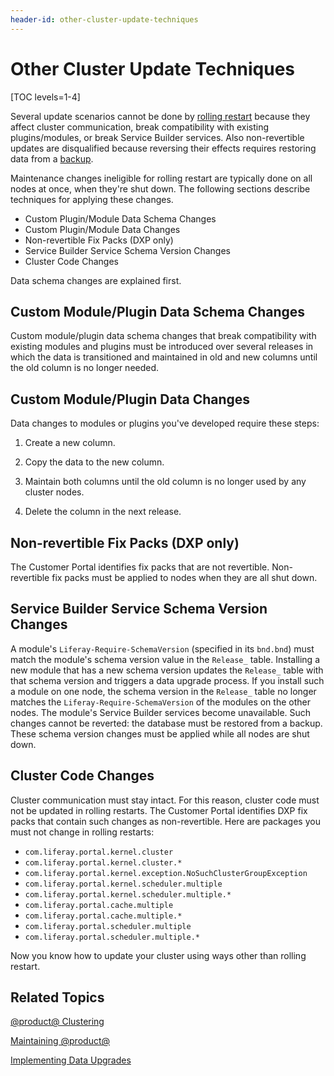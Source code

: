 ```yaml
---
header-id: other-cluster-update-techniques
---
```


# Other Cluster Update Techniques

[TOC levels=1-4]

Several update scenarios cannot be done by
[rolling restart](/docs/7-0/deploy/-/knowledge_base/d/using-rolling-restarts)
because they affect cluster communication, break compatibility with existing
plugins/modules, or break Service Builder services. Also non-revertible updates
are disqualified because reversing their effects requires restoring data from a 
[backup](/docs/7-0/deploy/-/knowledge_base/d/backing-up-a-liferay-installation). 

Maintenance changes ineligible for rolling restart are typically done on all
nodes at once, when they're shut down. The following sections describe
techniques for applying these changes.

- Custom Plugin/Module Data Schema Changes
- Custom Plugin/Module Data Changes
- Non-revertible Fix Packs (DXP only)
- Service Builder Service Schema Version Changes
- Cluster Code Changes

Data schema changes are explained first. 

## Custom Module/Plugin Data Schema Changes

Custom module/plugin data schema changes that break compatibility with existing
modules and plugins must be introduced over several releases in which the data
is transitioned and maintained in old and new columns until the old column is no
longer needed. 

## Custom Module/Plugin Data Changes

Data changes to modules or plugins you've developed require these steps:

1.  Create a new column.

2.  Copy the data to the new column.

3.  Maintain both columns until the old column is no longer used by any cluster 
    nodes. 

4.  Delete the column in the next release. 

## Non-revertible Fix Packs (DXP only)

The Customer Portal identifies fix packs that are not revertible. Non-revertible
fix packs must be applied to nodes when they are all shut down. 

## Service Builder Service Schema Version Changes

A module's `Liferay-Require-SchemaVersion` (specified in its `bnd.bnd`) must
match the module's schema version value in the `Release_` table. Installing a
new module that has a new schema version updates the `Release_` table with that
schema version and triggers a data upgrade process. If you install such a module
on one node, the schema version in the `Release_` table no longer matches the
`Liferay-Require-SchemaVersion` of the modules on the other nodes. The module's
Service Builder services become unavailable. Such changes cannot be reverted:
the database must be restored from a backup. These schema version changes must
be applied while all nodes are shut down. 

## Cluster Code Changes

Cluster communication must stay intact. For this reason, cluster code must not
be updated in rolling restarts. The Customer Portal identifies DXP fix packs
that contain such changes as non-revertible. Here are packages you must not
change in rolling restarts:

- `com.liferay.portal.kernel.cluster`
- `com.liferay.portal.kernel.cluster.*`
- `com.liferay.portal.kernel.exception.NoSuchClusterGroupException`
- `com.liferay.portal.kernel.scheduler.multiple`
- `com.liferay.portal.kernel.scheduler.multiple.*`
- `com.liferay.portal.cache.multiple`
- `com.liferay.portal.cache.multiple.*`
- `com.liferay.portal.scheduler.multiple`
- `com.liferay.portal.scheduler.multiple.*`

Now you know how to update your cluster using ways other than rolling restart. 

## Related Topics

[@product@ Clustering](/docs/7-0/deploy/-/knowledge_base/d/liferay-clustering)

[Maintaining @product@](/docs/7-0/deploy/-/knowledge_base/d/maintaining-liferay)

[Implementing Data Upgrades](/docs/7-0/tutorials/-/knowledge_base/t/data-upgrades-and-verifiers)
